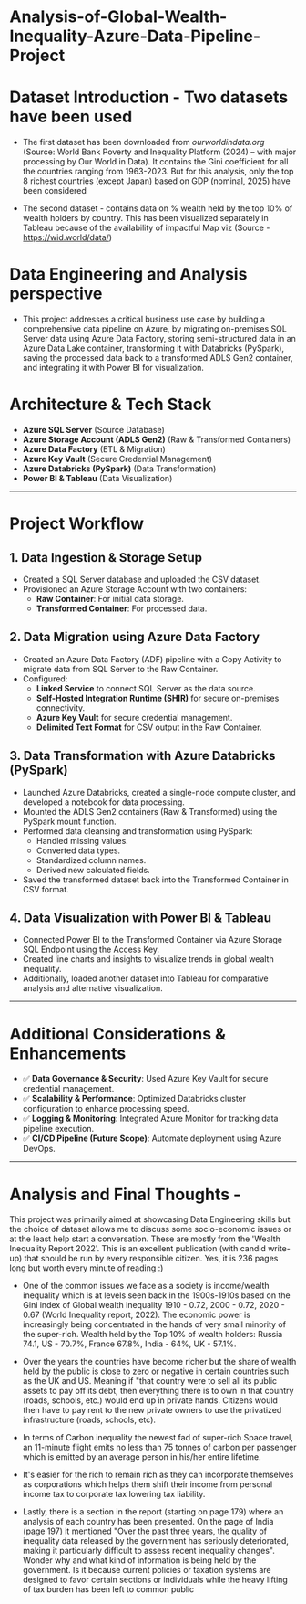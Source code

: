 # Analysis-of-Global-Wealth-Inequality-Azure-Data-Pipeline-Project


# Dataset Introduction - Two datasets have been used

- The first dataset has been downloaded from _ourworldindata.org_ (Source: World Bank Poverty and Inequality Platform (2024) – with major processing by Our World in Data). It contains the Gini coefficient for all the countries ranging from 1963-2023. But for this analysis, only the top 8 richest countries (except Japan) based on GDP (nominal, 2025) have been considered

- The second dataset - contains data on % wealth held by the top 10% of wealth holders by country. This has been visualized separately in Tableau because of the availability of impactful Map viz (Source - https://wid.world/data/)

# Data Engineering and Analysis perspective

- This project addresses a critical business use case by building a comprehensive data pipeline on Azure, by migrating on-premises SQL Server data using Azure Data Factory, storing semi-structured data in an Azure Data Lake container, transforming it with Databricks (PySpark), saving the processed data back to a transformed ADLS Gen2 container, and integrating it with Power BI for visualization.  

# Architecture & Tech Stack
- **Azure SQL Server** (Source Database)
- **Azure Storage Account (ADLS Gen2)** (Raw & Transformed Containers)
- **Azure Data Factory** (ETL & Migration)
- **Azure Key Vault** (Secure Credential Management)
- **Azure Databricks (PySpark)** (Data Transformation)
- **Power BI & Tableau** (Data Visualization)

---

# Project Workflow

## 1. Data Ingestion & Storage Setup
- Created a SQL Server database and uploaded the CSV dataset.
- Provisioned an Azure Storage Account with two containers:
  - **Raw Container**: For initial data storage.
  - **Transformed Container**: For processed data.

## 2. Data Migration using Azure Data Factory
- Created an Azure Data Factory (ADF) pipeline with a Copy Activity to migrate data from SQL Server to the Raw Container.
- Configured:
  - **Linked Service** to connect SQL Server as the data source.
  - **Self-Hosted Integration Runtime (SHIR)** for secure on-premises connectivity.
  - **Azure Key Vault** for secure credential management.
  - **Delimited Text Format** for CSV output in the Raw Container.

## 3. Data Transformation with Azure Databricks (PySpark)
- Launched Azure Databricks, created a single-node compute cluster, and developed a notebook for data processing.
- Mounted the ADLS Gen2 containers (Raw & Transformed) using the PySpark mount function.
- Performed data cleansing and transformation using PySpark:
  - Handled missing values.
  - Converted data types.
  - Standardized column names.
  - Derived new calculated fields.
- Saved the transformed dataset back into the Transformed Container in CSV format.

## 4. Data Visualization with Power BI & Tableau
- Connected Power BI to the Transformed Container via Azure Storage SQL Endpoint using the Access Key.
- Created line charts and insights to visualize trends in global wealth inequality.
- Additionally, loaded another dataset into Tableau for comparative analysis and alternative visualization.

---

# Additional Considerations & Enhancements
- ✅ **Data Governance & Security**: Used Azure Key Vault for secure credential management.
- ✅ **Scalability & Performance**: Optimized Databricks cluster configuration to enhance processing speed.
- ✅ **Logging & Monitoring**: Integrated Azure Monitor for tracking data pipeline execution.
- ✅ **CI/CD Pipeline (Future Scope)**: Automate deployment using Azure DevOps.

---

# Analysis and Final Thoughts - 

This project was primarily aimed at showcasing Data Engineering skills but the choice of dataset allows me to discuss some socio-economic issues or at the least help start a conversation. These are mostly from the 'Wealth Inequality Report 2022'. This is an excellent publication (with candid write-up) that should be run by every responsible citizen. Yes, it is 236 pages long but worth every minute of reading :)

- One of the common issues we face as a society is income/wealth inequality which is at levels seen back in the 1900s-1910s based on the Gini index of Global wealth inequality 1910 - 0.72, 2000 - 0.72, 2020 - 0.67 (World Inequality report, 2022). The economic power is increasingly being concentrated in the hands of very small minority of the super-rich. Wealth held by the Top 10% of wealth holders: Russia 74.1, US - 70.7%, France 67.8%,  India - 64%, UK - 57.1%. 

- Over the years the countries have become richer but the share of wealth held by the public is close to zero or negative in certain countries such as the UK and US. Meaning if "that country were to sell all its public assets to pay off its debt, then everything there is to own in that country (roads, schools, etc.) would end up in private hands. Citizens would then have to pay rent to the new private owners to use the privatized infrastructure (roads, schools, etc). 

- In terms of Carbon inequality the newest fad of super-rich Space travel, an 11-minute flight emits no less than 75 tonnes of carbon per passenger which is emitted by an average person in his/her entire lifetime. 

- It's easier for the rich to remain rich as they can incorporate themselves as corporations which helps them shift their income from personal income tax to corporate tax lowering tax liability.

- Lastly, there is a section in the report (starting on page 179) where an analysis of each country has been presented. On the page of India (page 197) it mentioned "Over the past three years, the quality of inequality data released by the government has seriously deteriorated, making it particularly  difficult to assess recent inequality changes". Wonder why and what kind of information is being held by the government. Is it because current policies or taxation systems are designed to favor certain sections or individuals while the heavy lifting of tax burden has been left to common public





